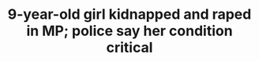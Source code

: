 ---
direct_url: https://indianexpress.com/article/cities/9-year-old-girl-kidnapped-and-raped-8265817/
layout: post
title: 9-year-old girl kidnapped and raped in MP; police say her condition critical
tags: []
---